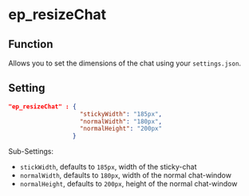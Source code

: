 # ep_resizeChat
## Function
Allows you to set the dimensions of the chat using your `settings.json`.
## Setting
```JSON
"ep_resizeChat" : {
                    "stickyWidth": "185px",
                    "normalWidth": "180px",
                    "normalHeight": "200px"
                  }
```
Sub-Settings:

* `stickWidth`, defaults to `185px`, width of the sticky-chat
* `normalWidth`, defaults to `180px`, width of the normal chat-window
* `normalHeight`, defaults to `200px`, height of the normal chat-window